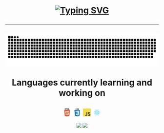 <h1 align='center'>
  <p align="center"><a href="https://github.com/Brian-spartandevs"><img src="https://readme-typing-svg.demolab.com?font=Fira+Code&duration=6000&pause=1000&color=2AA889&center=true&vCenter=true&width=435&lines=Hello+There%2C+I'm+Brian+Arrieta+%F0%9F%91%8B;A+motivated+Front-end+Enthusiast;Always+Learning+New+Things;Love+to+Travel+and+Read+Books" alt="Typing SVG" /></a></p>
  <hr />
    <div align="center">
        <img  src="https://github.com/1999AZZAR/1999AZZAR/blob/main/resources/img/grid-snake.svg"
        alt="snake" /></a>
    </div>
<p>Languages currently learning and working on</p>
<img align="center" alt="HTML5" width="26px" src="https://raw.githubusercontent.com/github/explore/80688e429a7d4ef2fca1e82350fe8e3517d3494d/topics/html/html.png" />
<img align="center" alt="css3" width="26px" src="https://raw.githubusercontent.com/github/explore/80688e429a7d4ef2fca1e82350fe8e3517d3494d/topics/css/css.png" />
<img align="center" alt="JavaScript" width="26px" src="https://raw.githubusercontent.com/github/explore/80688e429a7d4ef2fca1e82350fe8e3517d3494d/topics/javascript/javascript.png" />
<img align="center" alt="react native" width="26px" src="https://raw.githubusercontent.com/github/explore/80688e429a7d4ef2fca1e82350fe8e3517d3494d/topics/react/react.png" />
</h1>
<div align='center'>
    <img src='https://github-readme-stats.vercel.app/api?username=Brian-spartandevs&count_private=true&theme=github_dark&icon_color=ec362f&show_icons=true)](https://github.com/Brian-spartandevs' />
    <img src="https://github-readme-stats.vercel.app/api/top-langs/?username=Brian-spartandevs&hide=css,java,html&theme=tokyonight">
</div>

